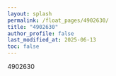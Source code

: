 ```yaml
---
layout: splash
permalink: /float_pages/4902630/
title: "4902630"
author_profile: false
last_modified_at: 2025-06-13
toc: false
---
```

 
4902630
